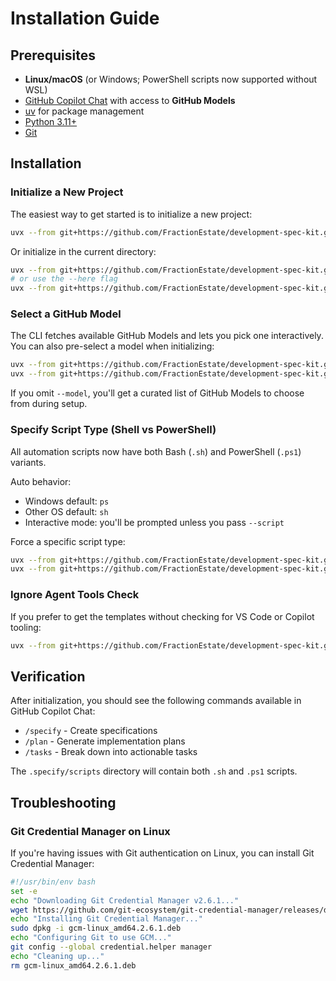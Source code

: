 # Installation Guide

## Prerequisites

- **Linux/macOS** (or Windows; PowerShell scripts now supported without WSL)
- [GitHub Copilot Chat](https://github.com/features/copilot) with access to **GitHub Models**
- [uv](https://docs.astral.sh/uv/) for package management
- [Python 3.11+](https://www.python.org/downloads/)
- [Git](https://git-scm.com/downloads)

## Installation

### Initialize a New Project

The easiest way to get started is to initialize a new project:

```bash
uvx --from git+https://github.com/FractionEstate/development-spec-kit.git specify init <PROJECT_NAME>
```

Or initialize in the current directory:

```bash
uvx --from git+https://github.com/FractionEstate/development-spec-kit.git specify init .
# or use the --here flag
uvx --from git+https://github.com/FractionEstate/development-spec-kit.git specify init --here
```

### Select a GitHub Model

The CLI fetches available GitHub Models and lets you pick one interactively. You can also pre-select a model when initializing:

```bash
uvx --from git+https://github.com/FractionEstate/development-spec-kit.git specify init <project_name> --model gpt-4o
uvx --from git+https://github.com/FractionEstate/development-spec-kit.git specify init <project_name> --model gpt-4o-mini
```

If you omit `--model`, you'll get a curated list of GitHub Models to choose from during setup.

### Specify Script Type (Shell vs PowerShell)

All automation scripts now have both Bash (`.sh`) and PowerShell (`.ps1`) variants.

Auto behavior:
- Windows default: `ps`
- Other OS default: `sh`
- Interactive mode: you'll be prompted unless you pass `--script`

Force a specific script type:
```bash
uvx --from git+https://github.com/FractionEstate/development-spec-kit.git specify init <project_name> --script sh
uvx --from git+https://github.com/FractionEstate/development-spec-kit.git specify init <project_name> --script ps
```

### Ignore Agent Tools Check

If you prefer to get the templates without checking for VS Code or Copilot tooling:

```bash
uvx --from git+https://github.com/FractionEstate/development-spec-kit.git specify init <project_name> --ignore-agent-tools
```

## Verification

After initialization, you should see the following commands available in GitHub Copilot Chat:
- `/specify` - Create specifications
- `/plan` - Generate implementation plans
- `/tasks` - Break down into actionable tasks

The `.specify/scripts` directory will contain both `.sh` and `.ps1` scripts.

## Troubleshooting

### Git Credential Manager on Linux

If you're having issues with Git authentication on Linux, you can install Git Credential Manager:

```bash
#!/usr/bin/env bash
set -e
echo "Downloading Git Credential Manager v2.6.1..."
wget https://github.com/git-ecosystem/git-credential-manager/releases/download/v2.6.1/gcm-linux_amd64.2.6.1.deb
echo "Installing Git Credential Manager..."
sudo dpkg -i gcm-linux_amd64.2.6.1.deb
echo "Configuring Git to use GCM..."
git config --global credential.helper manager
echo "Cleaning up..."
rm gcm-linux_amd64.2.6.1.deb
```
